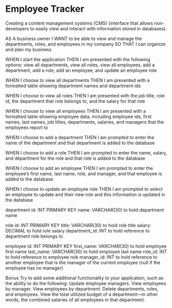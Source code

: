 # Employee Tracker
Creating a content management systems (CMS) (interface that allows non-developers to easily view and interact with information stored in databases).

AS A business owner
I WANT to be able to view and manage the departments, roles, and employees in my company
SO THAT I can organize and plan my business

WHEN I start the application
THEN I am presented with the following options: view all departments, view all roles, view all employees, add a department, add a role, add an employee, and update an employee role

WHEN I choose to view all departments
THEN I am presented with a formatted table showing department names and department ids

WHEN I choose to view all roles
THEN I am presented with the job title, role id, the department that role belongs to, and the salary for that role

WHEN I choose to view all employees
THEN I am presented with a formatted table showing employee data, including employee ids, first names, last names, job titles, departments, salaries, and managers that the employees report to

WHEN I choose to add a department
THEN I am prompted to enter the name of the department and that department is added to the database

WHEN I choose to add a role
THEN I am prompted to enter the name, salary, and department for the role and that role is added to the database

WHEN I choose to add an employee
THEN I am prompted to enter the employee’s first name, last name, role, and manager, and that employee is added to the database

WHEN I choose to update an employee role
THEN I am prompted to select an employee to update and their new role and this information is updated in the database

department
    id: INT PRIMARY KEY
    name: VARCHAR(30) to hold department name

role
    id: INT PRIMARY KEY
    title: VARCHAR(30) to hold role title
    salary: DECIMAL to hold role salary
    department_id: INT to hold reference to department role belongs to

employee
    id: INT PRIMARY KEY
    first_name: VARCHAR(30) to hold employee first name
    last_name: VARCHAR(30) to hold employee last name
    role_id: INT to hold reference to employee role
    manager_id: INT to hold reference to another employee that is the manager of the current employee (null if the employee has no manager)

Bonus
Try to add some additional functionality to your application, such as the ability to do the following:
    Update employee managers.
    View employees by manager.
    View employees by department.
    Delete departments, roles, and employees.
    View the total utilized budget of a department—in other words, the combined salaries of all employees in that department.